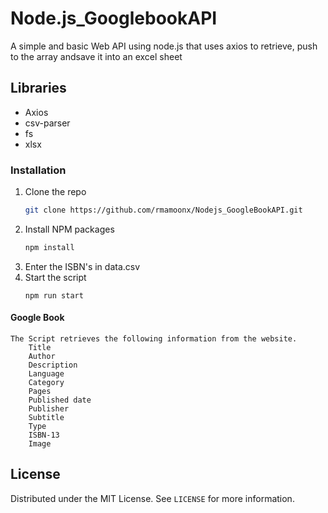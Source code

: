 # Node.js_GooglebookAPI
A simple and basic Web API using node.js that uses axios to retrieve, push to the array andsave it into an excel sheet 
## Libraries
* Axios
* csv-parser
* fs
* xlsx

### Installation

1. Clone the repo
   ```sh
   git clone https://github.com/rmamoonx/Nodejs_GoogleBookAPI.git
   ```
2. Install NPM packages
   ```sh
   npm install
   ```
3. Enter the ISBN's in data.csv 
4. Start the script 
   ```JS
   npm run start
   ```
#### Google Book 
    The Script retrieves the following information from the website. 
        Title
        Author
        Description
        Language
        Category
        Pages
        Published date
        Publisher
        Subtitle
        Type
        ISBN-13
        Image
        
## License

Distributed under the MIT License. See `LICENSE` for more information.
